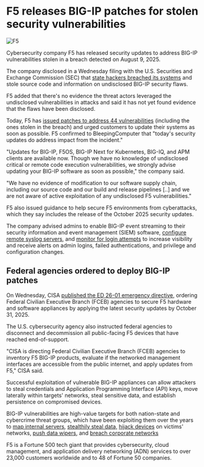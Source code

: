 # F5 releases BIG-IP patches for stolen security vulnerabilities

![F5](https://www.bleepstatic.com/content/hl-images/2025/10/15/F5-headpic.jpg)

Cybersecurity company F5 has released security updates to address BIG-IP vulnerabilities stolen in a breach detected on August 9, 2025.

The company disclosed in a Wednesday filing with the U.S. Securities and Exchange Commission (SEC) that [state hackers breached its systems](https://www.bleepingcomputer.com/news/security/hackers-breach-f5-to-steal-undisclosed-big-ip-flaws-source-code/) and stole source code and information on undisclosed BIG-IP security flaws.

F5 added that there's no evidence the threat actors leveraged the undisclosed vulnerabilities in attacks and said it has not yet found evidence that the flaws have been disclosed.

Today, F5 has [issued patches to address 44 vulnerabilities](https://my.f5.com/manage/s/article/K000156572) (including the ones stolen in the breach) and urged customers to update their systems as soon as possible. F5 confirmed to BleepingComputer that "today's security updates do address impact from the incident."

"Updates for BIG-IP, F5OS, BIG-IP Next for Kubernetes, BIG-IQ, and APM clients are available now. Though we have no knowledge of undisclosed critical or remote code execution vulnerabilities, we strongly advise updating your BIG-IP software as soon as possible," the company said.

"We have no evidence of modification to our software supply chain, including our source code and our build and release pipelines \[..\] and we are not aware of active exploitation of any undisclosed F5 vulnerabilities."

F5 also issued guidance to help secure F5 environments from cyberattacks, which they say includes the release of the October 2025 security updates. 

The company advised admins to enable BIG-IP event streaming to their security information and event management (SIEM) software, [configure remote syslog servers](https://my.f5.com/manage/s/article/K13080), and [monitor for login attempts](https://my.f5.com/manage/s/article/K13426) to increase visibility and receive alerts on admin logins, failed authentications, and privilege and configuration changes.

## Federal agencies ordered to deploy BIG-IP patches

On Wednesday, CISA [published the ED 26-01 emergency directive](https://www.cisa.gov/news-events/directives/ed-26-01-mitigate-vulnerabilities-f5-devices), ordering Federal Civilian Executive Branch (FCEB) agencies to secure F5 hardware and software appliances by applying the latest security updates by October 31, 2025.

The U.S. cybersecurity agency also instructed federal agencies to disconnect and decommission all public-facing F5 devices that have reached end-of-support. 

"CISA is directing Federal Civilian Executive Branch (FCEB) agencies to inventory F5 BIG-IP products, evaluate if the networked management interfaces are accessible from the public internet, and apply updates from F5," CISA said.

Successful exploitation of vulnerable BIG-IP appliances can allow attackers to steal credentials and Application Programming Interface (API) keys, move laterally within targets' networks, steal sensitive data, and establish persistence on compromised devices.

BIG-IP vulnerabilities are high-value targets for both nation-state and cybercrime threat groups, which have been exploiting them over the years to [map internal servers](https://www.bleepingcomputer.com/news/security/cisa-hackers-abuse-f5-big-ip-cookies-to-map-internal-servers/), [stealthily steal data,](https://www.bleepingcomputer.com/news/security/hackers-use-f5-big-ip-malware-to-stealthily-steal-data-for-years/) [hijack devices](https://www.bleepingcomputer.com/news/security/new-big-ip-next-central-manager-bugs-allow-device-takeover/) on victims' networks, [push data wipers](https://www.bleepingcomputer.com/news/security/fake-f5-big-ip-zero-day-warning-emails-push-data-wipers/), and [breach corporate networks](https://www.bleepingcomputer.com/news/security/iranian-hackers-are-selling-access-to-corporate-networks/)

F5 is a Fortune 500 tech giant that provides cybersecurity, cloud management, and application delivery networking (ADN) services to over 23,000 customers worldwide and to 48 of Fortune 50 companies.
